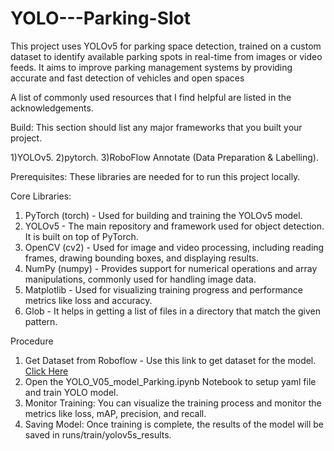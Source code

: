 # YOLO---Parking-Slot
This project uses YOLOv5 for parking space detection, trained on a custom dataset to identify available parking spots in real-time from images or video feeds. It aims to improve parking management systems by providing accurate and fast detection of vehicles and open spaces

A list of commonly used resources that I find helpful are listed in the acknowledgements.

Build:
This section should list any major frameworks that you built your project.

  1)YOLOv5.
  2)pytorch.
  3)RoboFlow Annotate (Data Preparation & Labelling).



Prerequisites:
These libraries are needed for to run this project locally.

Core Libraries:
1) PyTorch (torch) - Used for building and training the YOLOv5 model.
2) YOLOv5 - The main repository and framework used for object detection. It is built on top of PyTorch.
3) OpenCV (cv2) - Used for image and video processing, including reading frames, drawing bounding boxes, and displaying results.
4) NumPy (numpy) - Provides support for numerical operations and array manipulations, commonly used for handling image data.
5) Matplotlib - Used for visualizing training progress and performance metrics like loss and accuracy.
6) Glob - It helps in getting a list of files in a directory that match the given pattern.

Procedure
  1) Get Dataset from Roboflow - Use this link to get dataset for the model. [Click Here](https://universe.roboflow.com/muhammad-syihab-bdynf/parking-space-ipm1b/dataset/4)
  2) Open the YOLO_V05_model_Parking.ipynb Notebook to setup yaml file and train YOLO model.
  3) Monitor Training: You can visualize the training process and monitor the metrics like loss, mAP, precision, and recall.
  4) Saving Model: Once training is complete, the results of the model will be saved in runs/train/yolov5s_results.
